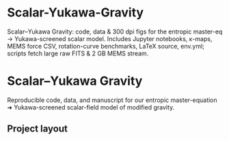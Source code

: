 # Scalar-Yukawa-Gravity
Scalar–Yukawa Gravity: code, data &amp; 300 dpi figs for the entropic master-eq → Yukawa-screened scalar model. Includes Jupyter notebooks, κ-maps, MEMS force CSV, rotation-curve benchmarks, LaTeX source, env.yml; scripts fetch large raw FITS &amp; 2 GB MEMS stream.
# Scalar–Yukawa Gravity

Reproducible code, data, and manuscript for our entropic master-equation ➜ Yukawa-screened scalar-field model of modified gravity.

## Project layout
